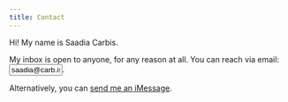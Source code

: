 ```yaml
---
title: Contact
---
```


Hi! My name is Saadia Carbis.

My inbox is open to anyone, for any reason at all. You can reach via email: <input type="text" value="saadia&#64carb&#46is" readonly="readonly" style="width: 6rem; user-select: all;" />.

Alternatively, you can <a href="imessage&#58&#47&#47saadia&#64carb&#46is">send me an iMessage</a>.